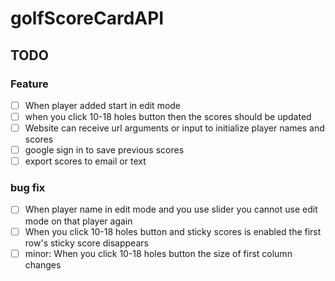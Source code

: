 # golfScoreCardAPI

## TODO
### Feature
- [ ] When player added start in edit mode
- [ ] when you click 10-18 holes button then the scores should be updated
- [ ] Website can receive url arguments or input to initialize player names and scores
- [ ] google sign in to save previous scores
- [ ] export scores to email or text
### bug fix
- [ ] When player name in edit mode and you use slider you cannot use edit mode on that player again
- [ ] When you click 10-18 holes button and sticky scores is enabled the first row's sticky score disappears
- [ ] minor: When you click 10-18 holes button the size of first column changes
